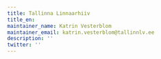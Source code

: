 ```yaml
---
title: Tallinna Linnaarhiiv
title_en:
maintainer_name: Katrin Vesterblom
maintainer_email: katrin.vesterblom@tallinnlv.ee
description: ''
twitter: ''
---
```

